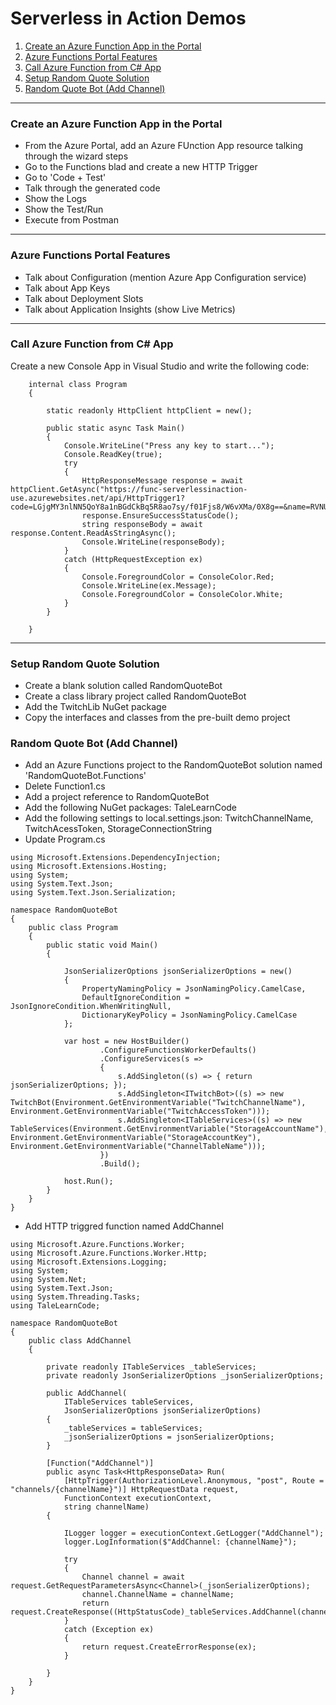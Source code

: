 # Serverless in Action Demos

1. [Create an Azure Function App in the Portal](#create-an-azure-function-app-in-the-portal)
2. [Azure Functions Portal Features](#azure-functions-portal-features)
3. [Call Azure Function from C# App](#call-azure-function-from-c-app)
4. [Setup Random Quote Solution](#setup-random-quote-solution)
5. [Random Quote Bot (Add Channel)](#random-quote-bot-add-channel)
---

### Create an Azure Function App in the Portal

* From the Azure Portal, add an Azure FUnction App resource talking through the wizard steps
* Go to the Functions blad and create a new HTTP Trigger
* Go to 'Code + Test'
* Talk through the generated code
* Show the Logs
* Show the Test/Run
* Execute from Postman

---

### Azure Functions Portal Features

* Talk about Configuration (mention Azure App Configuration service)
* Talk about App Keys
* Talk about Deployment Slots
* Talk about Application Insights (show Live Metrics)

---

### Call Azure Function from C# App

Create a new Console App in Visual Studio and write the following code:
~~~
	internal class Program
	{

		static readonly HttpClient httpClient = new();

		public static async Task Main()
		{
			Console.WriteLine("Press any key to start...");
			Console.ReadKey(true);
			try
			{
				HttpResponseMessage response = await httpClient.GetAsync("https://func-serverlessinaction-use.azurewebsites.net/api/HttpTrigger1?code=LGjgMY3nlNN5QoY8a1nBGdCkBq5R8ao7sy/f01Fjs8/W6vXMa/0X8g==&name=RVNUG");
				response.EnsureSuccessStatusCode();
				string responseBody = await response.Content.ReadAsStringAsync();
				Console.WriteLine(responseBody);
			}
			catch (HttpRequestException ex)
			{
				Console.ForegroundColor = ConsoleColor.Red;
				Console.WriteLine(ex.Message);
				Console.ForegroundColor = ConsoleColor.White;
			}
		}

	}

~~~

---

### Setup Random Quote Solution

* Create a blank solution called RandomQuoteBot
* Create a class library project called RandomQuoteBot
* Add the TwitchLib NuGet package
* Copy the interfaces and classes from the pre-built demo project

### Random Quote Bot (Add Channel)

* Add an Azure Functions project to the RandomQuoteBot solution named 'RandomQuoteBot.Functions'
* Delete Function1.cs
* Add a project reference to RandomQuoteBot
* Add the following NuGet packages: TaleLearnCode
* Add the following settings to local.settings.json: TwitchChannelName, TwitchAcessToken, StorageConnectionString
* Update Program.cs

~~~
using Microsoft.Extensions.DependencyInjection;
using Microsoft.Extensions.Hosting;
using System;
using System.Text.Json;
using System.Text.Json.Serialization;

namespace RandomQuoteBot
{
	public class Program
	{
		public static void Main()
		{

			JsonSerializerOptions jsonSerializerOptions = new()
			{
				PropertyNamingPolicy = JsonNamingPolicy.CamelCase,
				DefaultIgnoreCondition = JsonIgnoreCondition.WhenWritingNull,
				DictionaryKeyPolicy = JsonNamingPolicy.CamelCase
			};

			var host = new HostBuilder()
					.ConfigureFunctionsWorkerDefaults()
					.ConfigureServices(s =>
					{
						s.AddSingleton((s) => { return jsonSerializerOptions; });
						s.AddSingleton<ITwitchBot>((s) => new TwitchBot(Environment.GetEnvironmentVariable("TwitchChannelName"), Environment.GetEnvironmentVariable("TwitchAccessToken")));
						s.AddSingleton<ITableServices>((s) => new TableServices(Environment.GetEnvironmentVariable("StorageAccountName"), Environment.GetEnvironmentVariable("StorageAccountKey"), Environment.GetEnvironmentVariable("ChannelTableName")));
					})
					.Build();

			host.Run();
		}
	}
}
~~~

* Add HTTP triggred function named AddChannel

~~~
using Microsoft.Azure.Functions.Worker;
using Microsoft.Azure.Functions.Worker.Http;
using Microsoft.Extensions.Logging;
using System;
using System.Net;
using System.Text.Json;
using System.Threading.Tasks;
using TaleLearnCode;

namespace RandomQuoteBot
{
	public class AddChannel
	{

		private readonly ITableServices _tableServices;
		private readonly JsonSerializerOptions _jsonSerializerOptions;

		public AddChannel(
			ITableServices tableServices,
			JsonSerializerOptions jsonSerializerOptions)
		{
			_tableServices = tableServices;
			_jsonSerializerOptions = jsonSerializerOptions;
		}

		[Function("AddChannel")]
		public async Task<HttpResponseData> Run(
			[HttpTrigger(AuthorizationLevel.Anonymous, "post", Route = "channels/{channelName}")] HttpRequestData request,
			FunctionContext executionContext,
			string channelName)
		{

			ILogger logger = executionContext.GetLogger("AddChannel");
			logger.LogInformation($"AddChannel: {channelName}");

			try
			{
				Channel channel = await request.GetRequestParametersAsync<Channel>(_jsonSerializerOptions);
				channel.ChannelName = channelName;
				return request.CreateResponse((HttpStatusCode)_tableServices.AddChannel(channel));
			}
			catch (Exception ex)
			{
				return request.CreateErrorResponse(ex);
			}

		}
	}
}
~~~